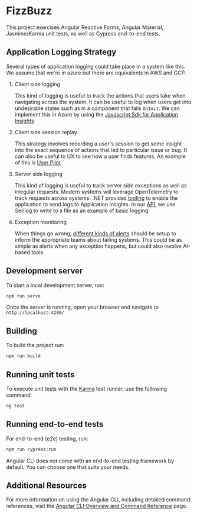 # FizzBuzz

This project exercises Angular Reactive Forms, Angular Material, Jasmine/Karma unit tests, as well as Cypress end-to-end tests. 

## Application Logging Strategy

Several types of application logging could take place in a system like this. We assume that we're in azure but there are equivalents in AWS and GCP.

1. Client side logging

    This kind of logging is useful to track the actions that users take when navigating across the system. It can be useful to log when users get into undesirable states such as in a component that fails `OnInit`. We can implement this in Azure by using the [Javascript Sdk for Application Insights](https://learn.microsoft.com/en-us/azure/azure-monitor/app/javascript-sdk)

2. Client side session replay

   This strategy involves recording a user's session to get some insight into the exact sequence of actions that led to particular issue or bug. It can also be useful to UX to see how a user finds features. An example of this is [User Pilot](https://userpilot.com/product/session-recording/)

3. Server side logging

    This kind of logging is useful to track server side exceptions as well as irregular requests. Modern systems will leverage OpenTelemetry to track requests across systems. .NET provides [tooling](https://learn.microsoft.com/en-us/azure/azure-monitor/app/opentelemetry-enable?tabs=aspnetcore) to enable the application to send logs to Application Insights. In our [API](https://github.com/CSharpFiasco/fizz-buzz-api), we use Serilog to write to a file as an example of basic logging.

4. Exception monitoring

    When things go wrong, [different kinds of alerts](https://learn.microsoft.com/en-us/azure/azure-monitor/alerts/alerts-overview) should be setup to inform the appropriate teams about failing systems. This could be as simple as alerts when any exception happens, but could also involve AI-based tools

## Development server

To start a local development server, run:

```bash
npm run serve
```

Once the server is running, open your browser and navigate to `http://localhost:4200/`

## Building

To build the project run:

```bash
npm run build
```

## Running unit tests

To execute unit tests with the [Karma](https://karma-runner.github.io) test runner, use the following command:

```bash
ng test
```

## Running end-to-end tests

For end-to-end (e2e) testing, run:

```bash
npm run cypress:run
```

Angular CLI does not come with an end-to-end testing framework by default. You can choose one that suits your needs.

## Additional Resources

For more information on using the Angular CLI, including detailed command references, visit the [Angular CLI Overview and Command Reference](https://angular.dev/tools/cli) page.
